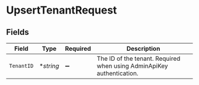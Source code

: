 # UpsertTenantRequest


## Fields

| Field                                                                 | Type                                                                  | Required                                                              | Description                                                           |
| --------------------------------------------------------------------- | --------------------------------------------------------------------- | --------------------------------------------------------------------- | --------------------------------------------------------------------- |
| `TenantID`                                                            | **string*                                                             | :heavy_minus_sign:                                                    | The ID of the tenant. Required when using AdminApiKey authentication. |